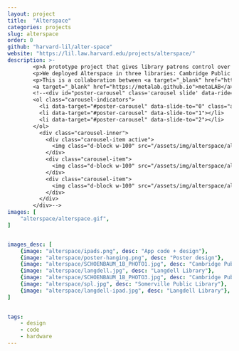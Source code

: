 ```yaml
---
layout: project
title:  "Alterspace"
categories: projects
slug: alterspace
order: 0
github: "harvard-lil/alter-space"
website: "https://lil.law.harvard.edu/projects/alterspace/"
description: >-
        <p>A prototype project that gives library patrons control over their space, allowing them to change lights and sounds.</p>
        <p>We deployed Alterspace in three libraries: Cambridge Public Library, Somerville Public Library, and Langdell Hall in Harvard Law School.</p>
        <p>This is a collaboration between <a target="_blank" href="https://lil.law.harvard.edu">Library Innovation Lab</a> and 
        <a target="_blank" href="https://metalab.github.io">metaLAB</a>, funded by the <a target="_blank" href="https://knightfoundation.org">Knight Foundation.</a></p>
        <!--<div id="poster-carousel" class='carousel slide' data-ride="carousel" data-interval="false">
        <ol class="carousel-indicators">
          <li data-target="#poster-carousel" data-slide-to="0" class="active"></li>
          <li data-target="#poster-carousel" data-slide-to="1"></li>
          <li data-target="#poster-carousel" data-slide-to="2"></li>
        </ol>
          <div class="carousel-inner">
            <div class="carousel-item active">
              <img class="d-block w-100" src="/assets/img/alterspace/alterspace-poster.png"/>
            </div>
            <div class="carousel-item">
              <img class="d-block w-100" src="/assets/img/alterspace/alterspace-purple.png"/>
            </div>
            <div class="carousel-item">
              <img class="d-block w-100" src="/assets/img/alterspace/alterspace-magenta.png"/>
            </div>
          </div>
        </div>-->
images: [ 
    "alterspace/alterspace.gif",
]


images_desc: [
    {image: "alterspace/ipads.png", desc: "App code + design"},
    {image: "alterspace/poster-hanging.png", desc: "Poster design"},
    {image: "alterspace/SCHOENBAUM_1B_PHOTO1.jpg", desc: "Cambridge Public Library. Credit: Hannah Schoenbaum"},
    {image: "alterspace/langdell.jpg", desc: "Langdell Library"},
    {image: "alterspace/SCHOENBAUM_1B_PHOTO3.jpg", desc: "Cambridge Public Library. Credit: Hannah Schoenbaum"},
    {image: "alterspace/spl.jpg", desc: "Somerville Public Library"},
    {image: "alterspace/langdell-ipad.jpg", desc: "Langdell Library"},
]
    

tags: 
    - design
    - code
    - hardware
---
```

